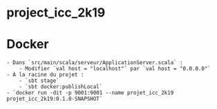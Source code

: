 # project_icc_2k19

# Docker
    - Dans `src/main/scala/serveur/ApplicationServer.scala` :
        - Modifier `val host = "localhost"` par `val host = "0.0.0.0"`
    - À la racine du projet :
        - `sbt stage`
        - `sbt docker:publishLocal`
    - `docker run -dit -p 9001:9001 --name projet_icc_2k19 projet_icc_2k19:0.1.0-SNAPSHOT`

